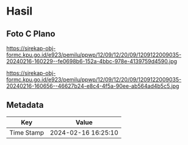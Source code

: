 # Hasil

## Foto C Plano

https://sirekap-obj-formc.kpu.go.id/e923/pemilu/ppwp/12/09/12/20/09/1209122009035-20240216-160229--fe0698b6-152a-4bbc-978e-4139759d4590.jpg

https://sirekap-obj-formc.kpu.go.id/e923/pemilu/ppwp/12/09/12/20/09/1209122009035-20240216-160656--46627b24-e8c4-4f5a-90ee-ab564ad4b5c5.jpg


## Metadata

| Key        | Value               |
| ---------- | ------------------- |
| Time Stamp | 2024-02-16 16:25:10 |



